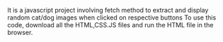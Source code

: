 It is a javascript project involving fetch method to extract and display random cat/dog images when clicked on respective buttons
To use this code, download all the HTML,CSS.JS files and run the HTML file in the browser.
